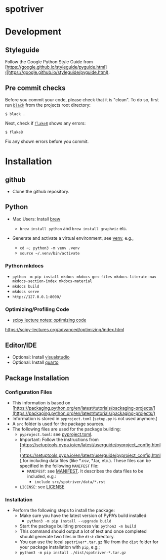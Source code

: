 # spotriver

# Development


## Styleguide 

Follow the Google Python Style Guide from [https://google.github.io/styleguide/pyguide.html]([https://google.github.io/styleguide/pyguide.html).

## Pre commit checks

Before you commit your code, please check that it is "clean". 
To do so, first run [`black`](https://github.com/psf/black) from the projects root directory:

```
$ black .
```

Next, check if [`flake8`](https://flake8.pycqa.org/en/latest/) shows any errors:

```
$ flake8
```

Fix any shown errors before you commit.

# Installation

## github

* Clone the github repository.



## Python

* Mac Users: Install [brew](https://brew.sh/index_de)
  * `brew install python` and `brew install graphviz` etc.

* Generate and activate a virtual environment, see [venv](https://docs.python.org/3/library/venv.html), e.g.,
  * `cd ~; python3 -m venv .venv`
  * `source ~/.venv/bin/activate`

### Python mkdocs

* `python -m pip install mkdocs mkdocs-gen-files mkdocs-literate-nav mkdocs-section-index mkdocs-material`
* `mkdocs build`
* `mkdocs serve`
* `http://127.0.0.1:8000/`


### Optimizing/Profiling Code

* [scipy lecture notes: optimizing code](https://scipy-lectures.org/advanced/optimizing/index.html)

https://scipy-lectures.org/advanced/optimizing/index.html

## Editor/IDE

* Optional: Install [visualstudio](https://code.visualstudio.com)
* Optional: Install [quarto](https://quarto.org)


## Package Installation

### Configuration Files

* This information is based on [https://packaging.python.org/en/latest/tutorials/packaging-projects/](https://packaging.python.org/en/latest/tutorials/packaging-projects/)
* Information is stored in `pyproject.toml` (`setup.py` is not used anymore.)
* A `src` folder is used for the package sources.
* The following files are used for the package building:
   * `pyproject.toml`: see [pyproject.toml](./pyproject.toml). 
   * Important: Follow the instructions from [https://setuptools.pypa.io/en/latest/userguide/pyproject_config.html](https://setuptools.pypa.io/en/latest/userguide/pyproject_config.html) for including data files (like *.csv, *.tar, etc.). These files can be specified in the following `MANIFEST` file:
     * `MANIFEST`: see [MANIFEST](MANIFEST.in). It describes the data files to be included, e.g.:
       * `include src/spotriver/data/*.rst`
    * `LICENSE`: see [LICENSE](./LICENSE)

### Installation

* Perform the following steps to install the package:
  * Make sure you have the latest version of PyPA’s build installed:
    * `python3 -m pip install --upgrade build`
  * Start the package building process via:  `python3 -m build` 
  * This command should output a lot of text and once completed should generate two files in the `dist` directory.
  * You can use the local `spotriver*.tar.gz` file from the `dist` folder for your package installation with `pip`, e.g.;
  * `python3 -m pip install ./dist/spotriver-*.tar.gz`
